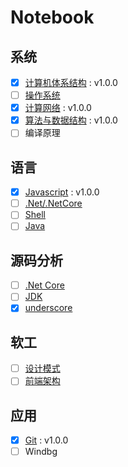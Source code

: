 # Notebook

## 系统

* [X] [计算机体系结构](https://github.com/dp9u0/Notebook-CSAPP) : v1.0.0
* [ ] [操作系统](https://github.com/dp9u0/Notebook-OS)
* [X] [计算网络](https://github.com/dp9u0/Notebook-Network) : v1.0.0
* [X] [算法与数据结构](https://github.com/dp9u0/Notebook-Algorithm) : v1.0.0
* [ ] 编译原理

## 语言

* [X] [Javascript](https://github.com/dp9u0/Notebook-Javascript) : v1.0.0
* [ ] [.Net/.NetCore](https://github.com/dp9u0/Notebook-DotNet)
* [ ] [Shell](https://github.com/dp9u0/Notebook-Shell)
* [ ] [Java](https://github.com/dp9u0/Notebook-Java)

## 源码分析

* [ ] [.Net Core](https://github.com/dp9u0/dotnetcore-analysis)
* [ ] [JDK](https://github.com/dp9u0/openjdk-analysis)
* [X] [underscore](https://github.com/dp9u0/underscore-analysis)

## 软工

* [ ] [设计模式](https://github.com/dp9u0/Notebook-DesignPattern)
* [ ] [前端架构](https://github.com/dp9u0/Notebook-FrontEnd)

## 应用

* [X] [Git](https://github.com/dp9u0/Notebook-Git) : v1.0.0
* [ ] Windbg
